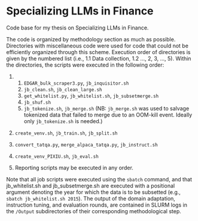 # Specializing LLMs in Finance

Code base for my thesis on Specializing LLMs in Finance.





The code is organized by methodology section as much as possible. Directories with miscellaneous code were used for code that could not be efficiently organized through this scheme. Execution order of directories is given by the numbered list (i.e., 1.1 Data collection, 1.2 ..., 2, 3, ..., 5). Within the directories, the scripts were executed in the following order:
1. 1. `EDGAR_bulk_scraper3.py`, `jb_inquisitor.sh`
   2. `jb_clean.sh`, `jb_clean_large.sh`
   3. `get_whitelist.py`, `jb_whitelist.sh`, `jb_subsetmerge.sh`
   4. `jb_shuf.sh`
   5. `jb_tokenize.sh`, `jb_merge.sh` (NB: `jb_merge.sh` was used to salvage tokenized data that failed to merge due to an OOM-kill event. Ideally only `jb_tokenize.sh` is needed.)

2. `create_venv.sh`, `jb_train.sh`, `jb_split.sh`
3. `convert_tatqa.py`, `merge_alpaca_tatqa.py`, `jb_instruct.sh`
4. `create_venv_PIXIU.sh`, `jb_eval.sh`
5. Reporting scripts may be executed in any order.


Note that all job scripts were executed using the `sbatch` command, and that jb\_whitelist.sh and jb\_subsetmerge.sh are executed with a positional argument denoting the year for which the data is to be subsetted (e.g., `sbatch jb_whitelist.sh 2015`). The output of the domain adaptation, instruction tuning, and evaluation rounds, are contained in SLURM logs in the `/Output` subdirectories of their corresponding methodological step. 





